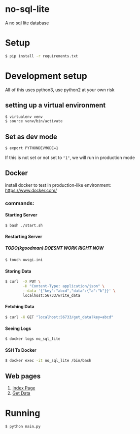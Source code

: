 # no-sql-lite
A no sql lite database

# Setup
```bash
$ pip install -r requirements.txt
```

# Development setup

All of this uses python3, use python2 at your own risk

## setting up a virtual environment
```bash
$ virtualenv venv
$ source venv/bin/activate
```

## Set as dev mode
```bash
$ export PYTHONDEVMODE=1
```

If this is not set or not set to `"1"`, we will run in production mode

## Docker 

install docker to test in production-like environment: 
https://www.docker.com/

### commands:

#### Starting Server
```bash
$ bash ./start.sh
```

#### Restarting Server

##### TODO(kgoodman) DOESNT WORK RIGHT NOW
```bash
$ touch uwsgi.ini
```

#### Storing Data
```bash
$ curl  -X PUT \
        -H "Content-Type: application/json" \
        --data '{"key":"abcd","data":{"a":"b"}}' \
        localhost:56733/write_data
```

#### Fetching Data
```bash
$ curl -X GET "localhost:56733/get_data?key=abcd"
```

#### Seeing Logs
```bash
$ docker logs no_sql_lite
```

#### SSH To Docker 
```bash
$ docker exec -it no_sql_lite /bin/bash
```

## Web pages
1. [Index Page](http://localhost:56733/)
2. [Get Data](http://localhost:56733/get_data_page)

# Running
```bash
$ python main.py
```
